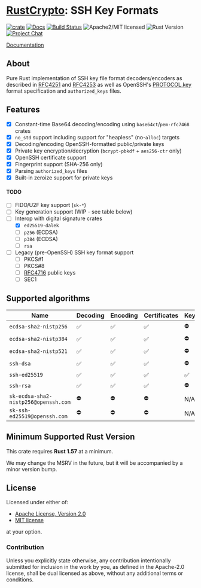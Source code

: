 # [RustCrypto]: SSH Key Formats

[![crate][crate-image]][crate-link]
[![Docs][docs-image]][docs-link]
[![Build Status][build-image]][build-link]
![Apache2/MIT licensed][license-image]
![Rust Version][rustc-image]
[![Project Chat][chat-image]][chat-link]

[Documentation][docs-link]

## About

Pure Rust implementation of SSH key file format decoders/encoders as described
in [RFC4251] and [RFC4253] as well as OpenSSH's [PROTOCOL.key] format
specification  and `authorized_keys` files.

## Features

- [x] Constant-time Base64 decoding/encoding using `base64ct`/`pem-rfc7468` crates
- [x] `no_std` support including support for "heapless" (no-`alloc`) targets
- [x] Decoding/encoding OpenSSH-formatted public/private keys
- [x] Private key encryption/decryption (`bcrypt-pbkdf` + `aes256-ctr` only)
- [x] OpenSSH certificate support
- [x] Fingerprint support (SHA-256 only)
- [x] Parsing `authorized_keys` files
- [x] Built-in zeroize support for private keys

#### TODO

- [ ] FIDO/U2F key support (`sk-*`)
- [ ] Key generation support (WIP - see table below)
- [ ] Interop with digital signature crates
  - [x] `ed25519-dalek`
  - [ ] `p256` (ECDSA)
  - [ ] `p384` (ECDSA)
  - [ ] `rsa`
- [ ] Legacy (pre-OpenSSH) SSH key format support
  - [ ] PKCS#1
  - [ ] PKCS#8
  - [ ] [RFC4716] public keys
  - [ ] SEC1

## Supported algorithms

| Name                                 | Decoding | Encoding | Certificates | Keygen | `no_std`  |
|--------------------------------------|----------|----------|--------------|--------|-----------|
| `ecdsa-sha2-nistp256`                | ✅       | ✅       | ✅           | ⛔️     | heapless  |
| `ecdsa-sha2-nistp384`                | ✅       | ✅       | ✅           | ⛔️     | heapless  |
| `ecdsa-sha2-nistp521`                | ✅       | ✅       | ✅           | ⛔️     | heapless  |
| `ssh-dsa`                            | ✅       | ✅       | ✅           | ⛔     | `alloc` ️  |
| `ssh-ed25519`                        | ✅       | ✅       | ✅           | ✅️     | heapless  |
| `ssh-rsa`                            | ✅       | ✅       | ✅           | ⛔️     | `alloc`   |
| `sk-ecdsa-sha2-nistp256@openssh.com` | ⛔       | ⛔       | ⛔           | N/A    | -         |
| `sk-ssh-ed25519@openssh.com`         | ⛔       | ⛔       | ⛔           | N/A    | -         |

## Minimum Supported Rust Version

This crate requires **Rust 1.57** at a minimum.

We may change the MSRV in the future, but it will be accompanied by a minor
version bump.

## License

Licensed under either of:

 * [Apache License, Version 2.0](http://www.apache.org/licenses/LICENSE-2.0)
 * [MIT license](http://opensource.org/licenses/MIT)

at your option.

### Contribution

Unless you explicitly state otherwise, any contribution intentionally submitted
for inclusion in the work by you, as defined in the Apache-2.0 license, shall be
dual licensed as above, without any additional terms or conditions.

[//]: # (badges)

[crate-image]: https://img.shields.io/crates/v/ssh-key.svg
[crate-link]: https://crates.io/crates/ssh-key
[docs-image]: https://docs.rs/ssh-key/badge.svg
[docs-link]: https://docs.rs/ssh-key/
[license-image]: https://img.shields.io/badge/license-Apache2.0/MIT-blue.svg
[rustc-image]: https://img.shields.io/badge/rustc-1.57+-blue.svg
[chat-image]: https://img.shields.io/badge/zulip-join_chat-blue.svg
[chat-link]: https://rustcrypto.zulipchat.com/#narrow/stream/300570-formats
[build-image]: https://github.com/RustCrypto/formats/actions/workflows/ssh-key.yml/badge.svg
[build-link]: https://github.com/RustCrypto/formats/actions/workflows/ssh-key.yml

[//]: # (links)

[RustCrypto]: https://github.com/rustcrypto
[RFC4251]: https://datatracker.ietf.org/doc/html/rfc4251
[RFC4253]: https://datatracker.ietf.org/doc/html/rfc4253
[RFC4716]: https://datatracker.ietf.org/doc/html/rfc4716
[PROTOCOL.key]: https://cvsweb.openbsd.org/src/usr.bin/ssh/PROTOCOL.key?annotate=HEAD
